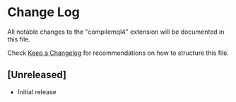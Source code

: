 # Change Log
All notable changes to the "compilemql4" extension will be documented in this file.

Check [Keep a Changelog](http://keepachangelog.com/) for recommendations on how to structure this file.

## [Unreleased]
- Initial release